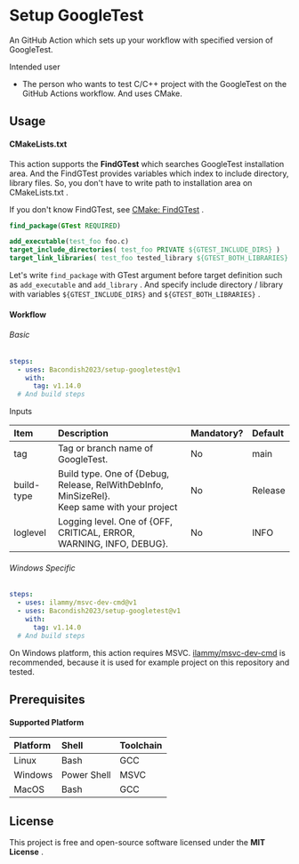 # Setup GoogleTest

An GitHub Action which sets up your workflow with specified version of GoogleTest.

Intended user
* The person who wants to test C/C++ project with the GoogleTest on the GitHub Actions workflow.
  And uses CMake.

## Usage

#### CMakeLists.txt

This action supports the **FindGTest** which searches GoogleTest installation area.
And the FindGTest provides variables which index to include directory, library files.
So, you don't have to write path to installation area on CMakeLists.txt .

If you don't know FindGTest, see [CMake: FindGTest](https://cmake.org/cmake/help/latest/module/FindGTest.html) .

```cmake
find_package(GTest REQUIRED)

add_executable(test_foo foo.c)
target_include_directories( test_foo PRIVATE ${GTEST_INCLUDE_DIRS} )
target_link_libraries( test_foo tested_library ${GTEST_BOTH_LIBRARIES} )
```

Let's write `find_package` with GTest argument before target definition such as
`add_executable` and `add_library` .
And specify include directory / library
with variables `${GTEST_INCLUDE_DIRS}` and `${GTEST_BOTH_LIBRARIES}` .


#### Workflow

###### Basic

```yaml
steps:
  - uses: Bacondish2023/setup-googletest@v1
    with:
      tag: v1.14.0
  # And build steps
```

Inputs

|Item|Description|Mandatory?|Default|
|:---|:---|:---|:---|
|tag|Tag or branch name of GoogleTest.|No|main|
|build-type|Build type. One of {Debug, Release, RelWithDebInfo, MinSizeRel}.<br>Keep same with your project|No|Release|
|loglevel|Logging level. One of {OFF, CRITICAL, ERROR, WARNING, INFO, DEBUG}.|No|INFO|

###### Windows Specific

```yaml
steps:
  - uses: ilammy/msvc-dev-cmd@v1
  - uses: Bacondish2023/setup-googletest@v1
    with:
      tag: v1.14.0
  # And build steps
```

On Windows platform, this action requires MSVC.
[ilammy/msvc-dev-cmd](https://github.com/ilammy/msvc-dev-cmd) is recommended,
because it is used for example project on this repository and tested.


## Prerequisites

#### Supported Platform

|Platform|Shell|Toolchain|
|:---|:---|:---|
|Linux|Bash|GCC|
|Windows|Power Shell|MSVC|
|MacOS|Bash|GCC|


## License

This project is free and open-source software licensed under the **MIT License** .  
